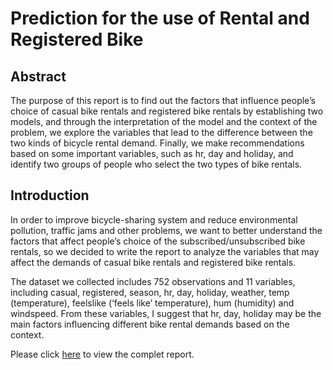 # Prediction for the use of Rental and Registered Bike

## Abstract
The purpose of this report is to find out the factors that influence people’s choice of casual bike rentals and registered bike rentals by establishing two models, and through the interpretation of the model and the context of the problem, we explore the variables that lead to the difference between the two kinds of bicycle rental demand. Finally, we make recommendations based on some important variables, such as hr, day and holiday, and identify two groups of people who select the two types of bike rentals. 

## Introduction
In order to improve bicycle-sharing system and reduce environmental pollution, traffic jams and other problems, we want to better understand the factors that affect people’s choice of the subscribed/unsubscribed bike rentals, so we decided to write the report to analyze the variables that may affect the demands of casual bike rentals and registered bike rentals.

The dataset we collected includes 752 observations and 11 variables, including casual, registered, season, hr, day, holiday, weather, temp (temperature), feelslike (‘feels like’ temperature), hum (humidity) and windspeed. From these variables, I suggest that hr, day, holiday may be the main factors influencing different bike rental demands based on the context.

Please click [here](https://github.com/xqiao123/Prediction_Bikeshare_data/blob/main/bikeshare-Data%20Analysis%20Report.pdf) to view the complet report.
